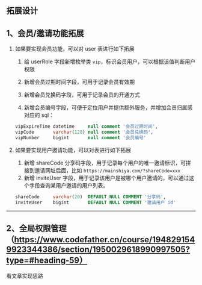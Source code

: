 ## 拓展设计

## 1、会员/邀请功能拓展

1. 如果要实现会员功能，可以对 user 表进行如下拓展
   
   1. 给 userRole 字段新增枚举类 `vip`，标识会员用户，可以根据该值判断用户权限
   
   2. 新增会员过期时间字段，可用于记录会员有效期

   3. 新增会员兑换码字段，可用于记录会员的开通方式
   
   4. 新增会员编号字段，可便于定位用户并提供额外服务，并增加会员归属感
       对应的 sql：
   
     ```sql
     vipExpireTime datetime     null comment '会员过期时间',
     vipCode       varchar(128) null comment '会员兑换码',
     vipNumber     bigint       null comment '会员编号'
     ```
   
1. 如果要实现用户邀请功能，可以对表进行如下拓展
   
   1. 新增 shareCode 分享码字段，用于记录每个用户的唯一邀请标识，可拼接到邀请网址后面，比如 `https://mainshiya.com/?shareCode=xxx`
   2. 新增 inviteUser 字段，用于记录该用户是被哪个用户邀请的，可以通过这个字段查询某用户邀请的用户列表。
   
   ```sql
   shareCode     varchar(20)  DEFAULT NULL COMMENT '分享码',
   inviteUser    bigint       DEFAULT NULL COMMENT '邀请用户 id'
   
   ```

---

## 2、全局权限管理（https://www.codefather.cn/course/1948291549923344386/section/1950029618990997505?type=#heading-59）

看文章实现思路


